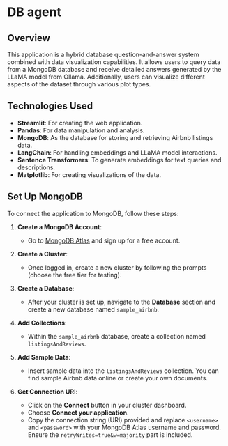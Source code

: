 # DB agent

## Overview

This application is a hybrid database question-and-answer system combined with data visualization capabilities. It allows users to query data from a MongoDB database and receive detailed answers generated by the LLaMA model from Ollama. Additionally, users can visualize different aspects of the dataset through various plot types.

## Technologies Used

- **Streamlit**: For creating the web application.
- **Pandas**: For data manipulation and analysis.
- **MongoDB**: As the database for storing and retrieving Airbnb listings data.
- **LangChain**: For handling embeddings and LLaMA model interactions.
- **Sentence Transformers**: To generate embeddings for text queries and descriptions.
- **Matplotlib**: For creating visualizations of the data.

## Set Up MongoDB

To connect the application to MongoDB, follow these steps:

1. **Create a MongoDB Account**:
   - Go to [MongoDB Atlas](https://www.mongodb.com/cloud/atlas) and sign up for a free account.

2. **Create a Cluster**:
   - Once logged in, create a new cluster by following the prompts (choose the free tier for testing).

3. **Create a Database**:
   - After your cluster is set up, navigate to the **Database** section and create a new database named `sample_airbnb`.

4. **Add Collections**:
   - Within the `sample_airbnb` database, create a collection named `listingsAndReviews`.

5. **Add Sample Data**:
   - Insert sample data into the `listingsAndReviews` collection. You can find sample Airbnb data online or create your own documents.

6. **Get Connection URI**:
   - Click on the **Connect** button in your cluster dashboard.
   - Choose **Connect your application**.
   - Copy the connection string (URI) provided and replace `<username>` and `<password>` with your MongoDB Atlas username and password. Ensure the `retryWrites=true&w=majority` part is included.

